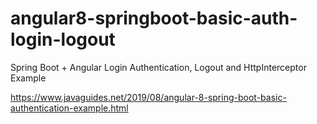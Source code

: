 # angular8-springboot-basic-auth-login-logout

Spring Boot + Angular Login Authentication, Logout and HttpInterceptor Example

https://www.javaguides.net/2019/08/angular-8-spring-boot-basic-authentication-example.html
